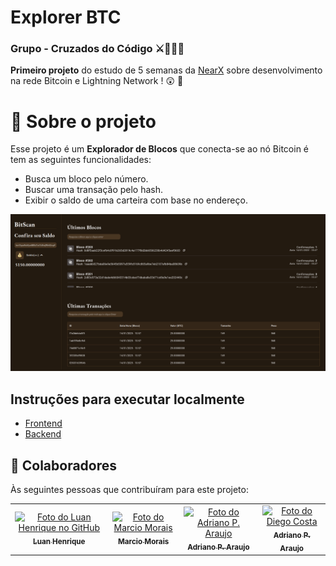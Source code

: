 # Explorer BTC
### Grupo - Cruzados do Código ⚔️🎲👩‍💻



**Primeiro projeto** do estudo de 5 semanas da [NearX](https://nearx.com.br/pt/home) sobre desenvolvimento na rede Bitcoin e Lightning Network ! 😲 🚀

# 🤺 Sobre o projeto

Esse projeto é um **Explorador de Blocos** que conecta-se ao nó Bitcoin é tem as seguintes funcionalidades: 

  -  Busca um bloco pelo número.
  -  Buscar uma transação pelo hash.
  -  Exibir o saldo de uma carteira com base no endereço.


![Logo do explorador Bitcoin](./frontend-explorador-bitcoin/src/assets/btc-explorer.png)


## Instruções para executar localmente

- [Frontend](https://github.com/dev-araujo/dojo-bitcoin/blob/main/frontend-explorador-bitcoin/README.md)
- [Backend](https://github.com/dev-araujo/dojo-bitcoin/blob/main/server/README.md) 


## 🤝 Colaboradores

Às seguintes pessoas que contribuíram para este projeto:

<table>
  <tr>
    <td align="center">
      <a href="https://github.com/Luan-Web3" title="Luan Henrique">
        <img src="https://avatars.githubusercontent.com/u/190740246?v=4" width="100px;" alt="Foto do Luan Henrique
 no GitHub"/><br>
        <sub>
          <b>Luan Henrique</b>
        </sub>
      </a>
    </td>
    <td align="center">
      <a href="https://github.com/profmarciojmorais" title="Marcio Morais">
        <img src="https://avatars.githubusercontent.com/u/136830648?v=4" width="100px;" alt="Foto do Marcio Morais"/><br>
        <sub>
          <b>Marcio Morais</b>
        </sub>
      </a>
    </td>
    <td align="center">
      <a href="https://github.com/dev-araujo" title="Adriano P. Araujo">
        <img src="https://avatars.githubusercontent.com/u/97068163?v=4" width="100px;" alt="Foto do Adriano P. Araujo"/><br>
        <sub>
          <b>Adriano P. Araujo</b>
        </sub>
      </a>
    </td>
      <td align="center">
      <a href="https://github.com/costaadiego1989" title="Diego Costa">
        <img src="https://avatars.githubusercontent.com/u/92276509?v=4" width="100px;" alt="Foto do Diego Costa"/><br>
        <sub>
          <b>Adriano P. Araujo</b>
        </sub>
      </a>
    </td>
  </tr>
</table>
